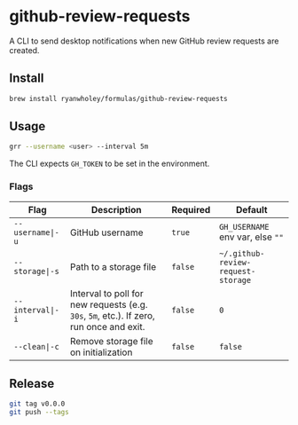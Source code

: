 # github-review-requests

A CLI to send desktop notifications when new GitHub review requests are created.

## Install

```sh
brew install ryanwholey/formulas/github-review-requests
```

## Usage

```sh
grr --username <user> --interval 5m
```

The CLI expects `GH_TOKEN` to be set in the environment.

### Flags

| Flag | Description | Required | Default |
|---|---|---|---|
| `--username\|-u` | GitHub username | `true` | `GH_USERNAME` env var, else `""` |
| `--storage\|-s` | Path to a storage file | `false` | `~/.github-review-request-storage`|
| `--interval\|-i` | Interval to poll for new requests (e.g. `30s`, `5m`, etc.). If zero, run once and exit. | `false` | `0` |
| `--clean\|-c` | Remove storage file on initialization | `false` | `false` |

## Release

```sh
git tag v0.0.0
git push --tags
```
